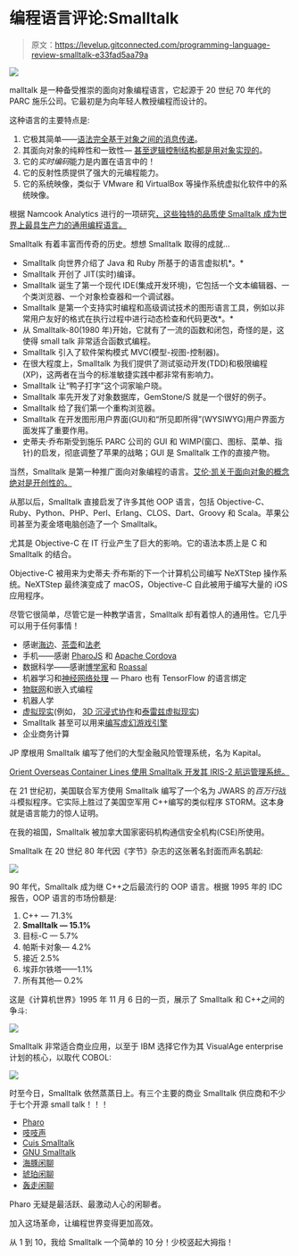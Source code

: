 # 编程语言评论:Smalltalk

> 原文：<https://levelup.gitconnected.com/programming-language-review-smalltalk-e33fad5aa79a>

![](img/ae819d045bb476b93805ce80ea40029c.png)

malltalk 是一种备受推崇的面向对象编程语言，它起源于 20 世纪 70 年代的 PARC 施乐公司。它最初是为向年轻人教授编程而设计的。

这种语言的主要特点是:

1.  它极其简单——[语法完全基于对象之间的消息传递](https://qr.ae/TWtgyr)。
2.  其面向对象的纯粹性和一致性— [甚至逻辑控制结构都是用对象实现的](https://qr.ae/TWtgyr)。
3.  它的*实时编码*能力是内置在语言中的！
4.  它的反射性质提供了强大的元编程能力。
5.  它的系统映像，类似于 VMware 和 VirtualBox 等操作系统虚拟化软件中的系统映像。

根据 Namcook Analytics 进行的一项研究[，这些独特的品质使 Smalltalk 成为世界上最具生产力的通用编程语言。](http://www.ifpug.org/wp-content/uploads/2017/04/IYSM.-Thirty-years-of-IFPUG.-Software-Economics-and-Function-Point-Metrics-Capers-Jones.pdf)

Smalltalk 有着丰富而传奇的历史。想想 Smalltalk 取得的成就…

*   Smalltalk 向世界介绍了 Java 和 Ruby 所基于的语言虚拟机*。*
*   Smalltalk 开创了 JIT(实时)编译。
*   Smalltalk 诞生了第一个现代 IDE(集成开发环境)，它包括一个文本编辑器、一个类浏览器、一个对象检查器和一个调试器。
*   Smalltalk 是第一个支持实时编程和高级调试技术的图形语言工具，例如以非常用户友好的格式在执行过程中进行动态检查和代码更改*。*
*   从 Smalltalk-80(1980 年)开始，它就有了一流的函数和闭包，奇怪的是，这使得 small talk 非常适合函数式编程。
*   Smalltalk 引入了软件架构模式 MVC(模型-视图-控制器)。
*   在很大程度上，Smalltalk 为我们提供了测试驱动开发(TDD)和极限编程(XP)，这两者在当今的标准敏捷实践中都非常有影响力。
*   Smalltalk 让“鸭子打字”这个词家喻户晓。
*   Smalltalk 率先开发了对象数据库，GemStone/S 就是一个很好的例子。
*   Smalltalk 给了我们第一个重构浏览器。
*   Smalltalk 在开发图形用户界面(GUI)和“所见即所得”(WYSIWYG)用户界面方面发挥了重要作用。
*   史蒂夫·乔布斯受到施乐 PARC 公司的 GUI 和 WIMP(窗口、图标、菜单、指针)的启发，彻底调整了苹果的战略；GUI 是 Smalltalk 工作的直接产物。

当然，Smalltalk 是第一种推广面向对象编程的语言。[艾伦·凯关于面向对象的概念绝对是开创性的。](https://www.quora.com/Why-is-OOP-Object-Oriented-Programming-the-standard-paradigm-for-most-software/answer/Richard-Kenneth-Eng)

从那以后，Smalltalk 直接启发了许多其他 OOP 语言，包括 Objective-C、Ruby、Python、PHP、Perl、Erlang、CLOS、Dart、Groovy 和 Scala。苹果公司甚至为麦金塔电脑创造了一个 Smalltalk。

尤其是 Objective-C 在 IT 行业产生了巨大的影响。它的语法本质上是 C 和 Smalltalk 的结合。

Objective-C 被用来为史蒂夫·乔布斯的下一个计算机公司编写 NeXTStep 操作系统。NeXTStep 最终演变成了 macOS，Objective-C 自此被用于编写大量的 iOS 应用程序。

尽管它很简单，尽管它是一种教学语言，Smalltalk 却有着惊人的通用性。它几乎可以用于任何事情！

*   感谢[海边](http://seaside.st/)、[茶壶](https://github.com/zeroflag/Teapot)和[法老](https://pharojs.github.io/)
*   手机——感谢 [PharoJS](https://pharojs.github.io/) 和 [Apache Cordova](https://cordova.apache.org/)
*   数据科学——感谢[博学家](https://github.com/PolyMathOrg/PolyMath)和 [Roassal](http://agilevisualization.com/)
*   机器学习和[神经网络处理](https://medium.com/towards-data-science/single-layer-perceptron-in-pharo-5b13246a041d) — Pharo 也有 TensorFlow 的语言绑定
*   [物联网](https://github.com/pharo-iot/PharoThings)和嵌入式编程
*   机器人学
*   [虚拟现实](http://www.opencobalt.net/)(例如， [3D 沉浸式协作](http://www.3dicc.com/)和[泰雷兹虚拟现实](https://www.youtube.com/watch?v=b4nNtN7XBi8))
*   Smalltalk 甚至可以用来[编写虚幻游戏引擎](https://youtu.be/6fsUKW8-bBE)
*   企业商务计算

JP 摩根用 Smalltalk 编写了他们的大型金融风险管理系统，名为 Kapital。

[Orient Overseas Container Lines 使用 Smalltalk 开发其 IRIS-2 航运管理系统。](http://www.cincomsmalltalk.com/main/successes/shipping/orient-overseas-container-lines-ltd/)

在 21 世纪初，美国联合军方使用 Smalltalk 编写了一个名为 JWARS 的*百万行*战斗模拟程序。它实际上胜过了美国空军用 C++编写的类似程序 STORM。这本身就是语言能力的惊人证明。

在我的祖国，Smalltalk 被加拿大国家密码机构通信安全机构(CSE)所使用。

Smalltalk 在 20 世纪 80 年代因《字节》杂志的这张著名封面而声名鹊起:

![](img/748a8e13d07dda6e14c335d35761cb21.png)

90 年代，Smalltalk 成为继 C++之后最流行的 OOP 语言。根据 1995 年的 IDC 报告，OOP 语言的市场份额是:

1.  C++ — 71.3%
2.  **Smalltalk — 15.1%**
3.  目标-C — 5.7%
4.  帕斯卡对象— 4.2%
5.  接近 2.5%
6.  埃菲尔铁塔——1.1%
7.  所有其他— 0.2%

这是《计算机世界》1995 年 11 月 6 日的一页，展示了 Smalltalk 和 C++之间的争斗:

![](img/fb0b40e51c6dca048fc81022074098e2.png)

Smalltalk 非常适合商业应用，以至于 IBM 选择它作为其 VisualAge enterprise 计划的核心，以取代 COBOL:

![](img/d3ec0cf231406f86e4c67a5a98acda8b.png)

时至今日，Smalltalk 依然蒸蒸日上。有三个主要的商业 Smalltalk 供应商和不少于七个开源 small talk！！！

*   [Pharo](http://pharo.org/)
*   [吱吱声](https://squeak.org/)
*   [Cuis Smalltalk](https://cuis-smalltalk.org/)
*   [GNU Smalltalk](http://smalltalk.gnu.org/)
*   [海豚闲聊](http://www.object-arts.com/dolphin7.html)
*   [琥珀闲聊](https://amber-lang.net/)
*   [轰走闲聊](https://gitlab.com/hoot-smalltalk/hoot-smalltalk#hoot)

Pharo 无疑是最活跃、最激动人心的闲聊者。

加入这场革命，让编程世界变得更加高效。

从 1 到 10，我给 Smalltalk 一个简单的 10 分！少校竖起大拇指！